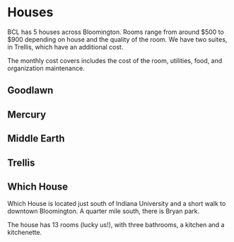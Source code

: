 # Houses
BCL has 5 houses across Bloomington. Rooms range from around $500 to $900 depending on house and the quality of the room. We have two suites, in Trellis, which have an additional cost. 

The monthly cost covers includes the cost of the room, utilities, food, and organization maintenance.

## Goodlawn

## Mercury

## Middle Earth

## Trellis

## Which House
Which House is located just south of Indiana University and a short walk to downtown Bloomington. A quarter mile south, there is Bryan park. 

The house has 13 rooms (lucky us!), with three bathrooms, a kitchen and a kitchenette. 
